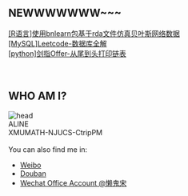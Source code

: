 ## NEWWWWWWW~~~

[[R语言]使用bnlearn包基于rda文件仿真贝叶斯网络数据](https://blog.csdn.net/sinat_30324577/article/details/88651200)  
[[MySQL]Leetcode-数据库全解](https://blog.csdn.net/sinat_30324577/article/details/88583926)  
[[python]剑指Offer-从尾到头打印链表](https://blog.csdn.net/sinat_30324577/article/details/88583422)  
<br>
<br>
## WHO AM I?
![head](http://chuantu.xyz/t6/702/1572601242x2890191825.gif)<br>
ALINE<br>
XMUMATH-NJUCS-CtripPM<br>
<br>
You can also find me in:
- [Weibo](https://weibo.com/iamaline)
- [Douban](https://www.douban.com/people/iamaline/)
- [Wechat Office Account @懒鬼宋](https://mp.weixin.qq.com/s/7jr7ON34G3vPYdV7ie6kwA)
